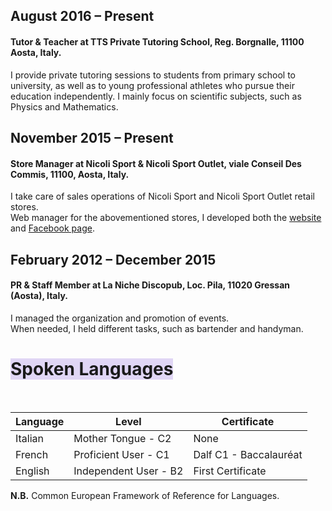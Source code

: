 
## August 2016 – Present   
#### Tutor & Teacher at TTS Private Tutoring School, Reg. Borgnalle, 11100 Aosta, Italy. 
I provide private tutoring sessions to students from primary school to university, as well as to young professional
athletes who pursue their education independently. I mainly focus on scientific subjects, such as Physics and
Mathematics.  

## November 2015 – Present  
#### Store Manager at Nicoli Sport & Nicoli Sport Outlet, viale Conseil Des Commis, 11100, Aosta, Italy. 
I take care of sales operations of Nicoli Sport and Nicoli Sport Outlet retail stores.   
Web manager for the abovementioned stores, I developed both the [website](http://nicolisport.weebly.com) and [Facebook page](https://www.facebook.com/NicoliSport/).   

## February 2012 – December 2015  
#### PR & Staff Member at La Niche Discopub, Loc. Pila, 11020 Gressan (Aosta), Italy. 
I managed the organization and promotion of events.  
When needed, I held different tasks, such as bartender and handyman.  

# <span style="background-color: #e0d6f5">Spoken Languages</span>  
<br/>

| Language | Level | Certificate |
| ------ | -------- | ------------ |
| Italian | Mother Tongue - C2 | None |
| French | Proficient User - C1 | Dalf C1 - Baccalauréat |
| English | Independent User - B2 | First Certificate |

**N.B.** Common European Framework of Reference for Languages.
